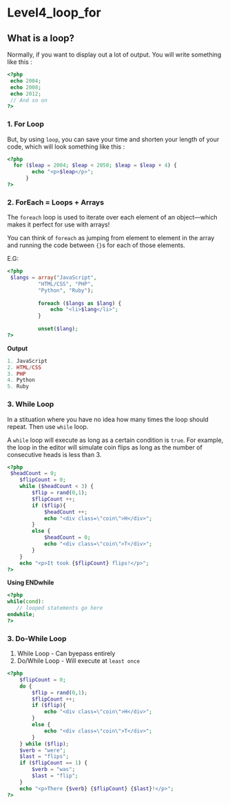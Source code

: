 # Level4_loop_for
## What is a loop?

Normally, if you want to display out a lot of output. You will write something like this :

```php
<?php
 echo 2004;
 echo 2008;
 echo 2012;
 // And so on
?>
```

### 1. For Loop
But, by using `loop`, you can save your time and shorten your length of your code, which will look something like this : 

```php
<?php
  for ($leap = 2004; $leap < 2050; $leap = $leap + 4) {
        echo "<p>$leap</p>";
      }
?>
```

### 2. ForEach = Loops + Arrays 

The `foreach` loop is used to iterate over each element of an object—which makes it perfect for use with arrays!

You can think of `foreach` as jumping from element to element in the array and running the code between `{}`s for each of those elements.

E.G: 

```php
<?php
 $langs = array("JavaScript",
          "HTML/CSS", "PHP",
          "Python", "Ruby");
        
          foreach ($langs as $lang) {
              echo "<li>$lang</li>";
          }
        
          unset($lang);
?>
```
**Output**
```php
1. JavaScript 
2. HTML/CSS
3. PHP 
4. Python 
5. Ruby 
```

### 3. While Loop
In a stituation where you have no idea how many times the loop should repeat. Then use `while` loop.

A `while` loop will execute as long as a certain condition is `true`. For example, the loop in the editor will simulate coin flips as long as the number of consecutive heads is less than 3.

```php
<?php
 $headCount = 0;
	$flipCount = 0;
	while ($headCount < 3) {
		$flip = rand(0,1);
		$flipCount ++;
		if ($flip){
			$headCount ++;
			echo "<div class=\"coin\">H</div>";
		}
		else {
			$headCount = 0;
			echo "<div class=\"coin\">T</div>";
		}
	}
	echo "<p>It took {$flipCount} flips!</p>";
?>
```

**Using ENDwhile**
```php
<?php
while(cond):
   // looped statements go here
endwhile;
?>
```

### 3. Do-While Loop
1. While Loop - Can byepass entirely 
2. Do/While Loop - Will execute at `least once`

```php
<?php
	$flipCount = 0;
	do {
		$flip = rand(0,1);
		$flipCount ++;
		if ($flip){
			echo "<div class=\"coin\">H</div>";
		}
		else {
			echo "<div class=\"coin\">T</div>";
		}
	} while ($flip);
	$verb = "were";
	$last = "flips";
	if ($flipCount == 1) {
		$verb = "was";
		$last = "flip";
	}
	echo "<p>There {$verb} {$flipCount} {$last}!</p>";
?>
```